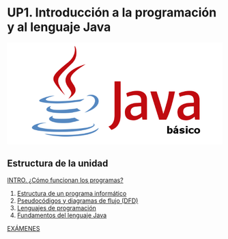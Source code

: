 # UP1. Introducción a la programación y al lenguaje Java

![java basico](java_basico.png)

## Estructura de la unidad
[INTRO. ¿Cómo funcionan los programas?]()
1.  [Estructura de un programa informático]()
2.  [Pseudocódigos y diagramas de flujo (DFD)]()
3.  [Lenguajes de programación]()
4.  [Fundamentos del lenguaje Java]() 

[EXÁMENES]()
